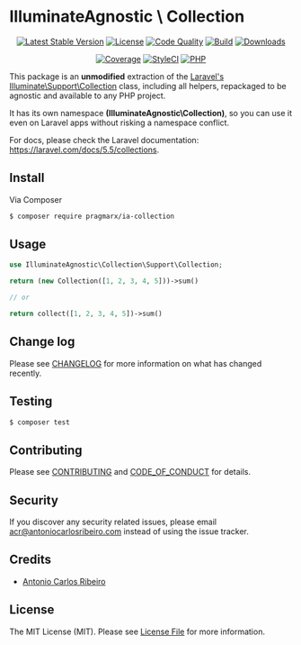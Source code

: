 # IlluminateAgnostic \ Collection

<p align="center">
    <a href="https://packagist.org/packages/pragmarx/ia-collection"><img alt="Latest Stable Version" src="https://img.shields.io/packagist/v/pragmarx/ia-collection.svg?style=flat-square"></a>
    <a href="LICENSE"><img alt="License" src="https://img.shields.io/badge/license-MIT-brightgreen.svg?style=flat-square"></a>
    <a href="https://scrutinizer-ci.com/g/antonioribeiro/ia-collection/?branch=master"><img alt="Code Quality" src="https://img.shields.io/scrutinizer/g/antonioribeiro/ia-collection.svg?style=flat-square"></a>
    <a href="https://travis-ci.org/antonioribeiro/ia-collection"><img alt="Build" src="https://img.shields.io/travis/antonioribeiro/ia-collection.svg?style=flat-square"></a>
    <a href="https://packagist.org/packages/pragmarx/ia-collection"><img alt="Downloads" src="https://img.shields.io/packagist/dt/pragmarx/ia-collection.svg?style=flat-square"></a>
</p>
<p align="center">
    <a href="https://scrutinizer-ci.com/g/antonioribeiro/ia-collection/?branch=master"><img alt="Coverage" src="https://img.shields.io/scrutinizer/coverage/g/antonioribeiro/ia-collection.svg?style=flat-square"></a>
    <a href="https://styleci.io/repos/119605788"><img alt="StyleCI" src="https://styleci.io/repos/119605788/shield"></a>
    <!-- <a href="https://insight.sensiolabs.com/projects/156fbef1-b03f-4fca-ba97-57874b7a35bf"><img alt="SensioLabsInsight" src="https://img.shields.io/sensiolabs/i/156fbef1-b03f-4fca-ba97-57874b7a35bf.svg?style=flat-square"></a> -->
    <a href="https://travis-ci.org/antonioribeiro/ia-collection"><img alt="PHP" src="https://img.shields.io/badge/PHP-7.0%20--%207.3-brightgreen.svg?style=flat-square"></a>
</p>

This package is an **unmodified** extraction of the [Laravel's Illuminate\Support\Collection](https://github.com/laravel/framework/blob/5.5/src/Illuminate/Support/Collection.php) class, including all helpers, repackaged to be agnostic and available to any PHP project.   

It has its own namespace **(IlluminateAgnostic\Collection)**, so you can use it even on Laravel apps without risking a namespace conflict.

For docs, please check the Laravel documentation: https://laravel.com/docs/5.5/collections.

## Install

Via Composer

``` bash
$ composer require pragmarx/ia-collection
```

## Usage

``` php
use IlluminateAgnostic\Collection\Support\Collection;

return (new Collection([1, 2, 3, 4, 5]))->sum()

// or

return collect([1, 2, 3, 4, 5])->sum()
``` 

## Change log

Please see [CHANGELOG](CHANGELOG.md) for more information on what has changed recently.

## Testing

``` bash
$ composer test
```

## Contributing

Please see [CONTRIBUTING](CONTRIBUTING.md) and [CODE_OF_CONDUCT](CODE_OF_CONDUCT.md) for details.

## Security

If you discover any security related issues, please email acr@antoniocarlosribeiro.com instead of using the issue tracker.

## Credits

- [Antonio Carlos Ribeiro](https://twitter.com/iantonioribeiro)

## License

The MIT License (MIT). Please see [License File](LICENSE.md) for more information.
